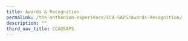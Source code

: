 ```yaml
---
title: Awards & Recognition
permalink: /the-anthonian-experience/CCA-SAPS/Awards-Recognition/
description: ""
third_nav_title: CCA@SAPS
---
```

